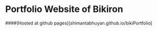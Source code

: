 # Portfolio Website of Bikiron

####(Hosted at github pages)[shimantabhuyan.github.io/bikiPortfolio]